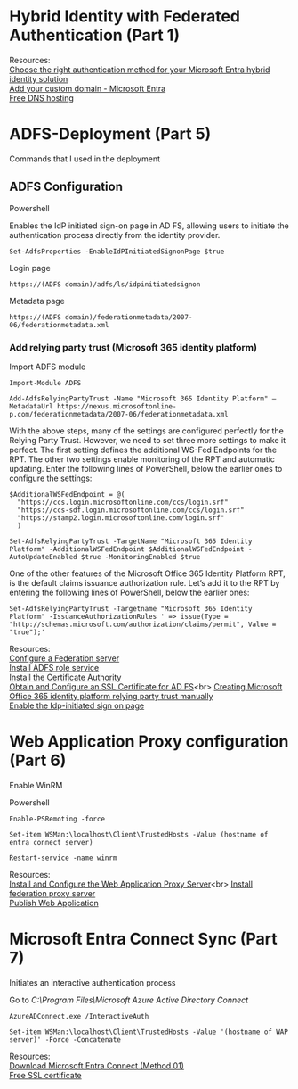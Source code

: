 # Hybrid Identity with Federated Authentication (Part 1)
Resources:<br>
[Choose the right authentication method for your Microsoft Entra hybrid identity solution](https://learn.microsoft.com/en-us/entra/identity/hybrid/connect/choose-ad-authn)<br>
[Add your custom domain - Microsoft Entra](https://learn.microsoft.com/en-us/entra/fundamentals/add-custom-domain)<br>
[Free DNS hosting](https://www.cloudns.net/)<br>

# ADFS-Deployment (Part 5)

Commands that I used in the deployment

## ADFS Configuration
Powershell

Enables the IdP initiated sign-on page in AD FS, allowing users to initiate the authentication process directly from the identity provider.
```
Set-AdfsProperties -EnableIdPInitiatedSignonPage $true
```
Login page 
```
https://(ADFS domain)/adfs/ls/idpinitiatedsignon
```
Metadata page
```
https://(ADFS domain)/federationmetadata/2007-06/federationmetadata.xml
```
### Add relying party trust (Microsoft 365 identity platform)
Import ADFS module
```
Import-Module ADFS
```
```
Add-AdfsRelyingPartyTrust -Name "Microsoft 365 Identity Platform" –MetadataUrl https://nexus.microsoftonline-p.com/federationmetadata/2007-06/federationmetadata.xml
```
With the above steps, many of the settings are configured perfectly for the Relying Party Trust. However, we need to set three more settings to make it perfect.
The first setting defines the additional WS-Fed Endpoints for the RPT. The other two settings enable monitoring of the RPT and automatic updating.
Enter the following lines of PowerShell, below the earlier ones to configure the settings:
```
$AdditionalWSFedEndpoint = @(
  "https://ccs.login.microsoftonline.com/ccs/login.srf"
  "https://ccs-sdf.login.microsoftonline.com/ccs/login.srf"
  "https://stamp2.login.microsoftonline.com/login.srf"
  )
```
```
Set-AdfsRelyingPartyTrust -TargetName "Microsoft 365 Identity Platform" -AdditionalWSFedEndpoint $AdditionalWSFedEndpoint -AutoUpdateEnabled $true -MonitoringEnabled $true
```
One of the other features of the Microsoft Office 365 Identity Platform RPT, is the default claims issuance authorization rule.
Let’s add it to the RPT by entering the following lines of PowerShell, below the earlier ones:
```
Set-AdfsRelyingPartyTrust -Targetname "Microsoft 365 Identity Platform" -IssuanceAuthorizationRules ' => issue(Type = "http://schemas.microsoft.com/authorization/claims/permit", Value = "true");'
```
Resources: <br>
[Configure a Federation server](https://learn.microsoft.com/en-us/windows-server/identity/ad-fs/deployment/configure-a-federation-server)<br>
[Install ADFS role service](https://learn.microsoft.com/en-us/windows-server/identity/ad-fs/deployment/install-the-ad-fs-role-service)<br>
[Install the Certificate Authority](https://learn.microsoft.com/en-us/windows-server/networking/core-network-guide/cncg/server-certs/install-the-certification-authority)<br>
[Obtain and Configure an SSL Certificate for AD FS](https://learn.microsoft.com/en-us/previous-versions/windows/it-pro/windows-server-2012-r2-and-2012/dn781428(v=ws.11))<br>
[Creating Microsoft Office 365 identity platform relying party trust manually](https://dirteam.com/sander/2019/06/04/creating-the-microsoft-office-365-identity-platform-relying-party-trust-manually/)<br>
[Enable the Idp-initiated sign on page](https://learn.microsoft.com/en-us/windows-server/identity/ad-fs/troubleshooting/ad-fs-tshoot-initiatedsignon)

# Web Application Proxy configuration (Part 6)

Enable WinRM

Powershell

```
Enable-PSRemoting -force 
```
```
Set-item WSMan:\localhost\Client\TrustedHosts -Value (hostname of entra connect server)
```
```
Restart-service -name winrm
```
Resources:<br>
[Install and Configure the Web Application Proxy Server](https://learn.microsoft.com/en-us/previous-versions/windows/it-pro/windows-server-2012-R2-and-2012/dn383662(v=ws.11))<br>
[Install federation proxy server](https://www.youtube.com/watch?v=N5idLsbI3W0)<br>
[Publish Web Application](https://www.youtube.com/watch?v=RZLh8F-tWJc)<br>

# Microsoft Entra Connect Sync (Part 7)
Initiates an interactive authentication process

Go to *C:\Program Files\Microsoft Azure Active Directory Connect*
```
AzureADConnect.exe /InteractiveAuth
```
```
Set-item WSMan:\localhost\Client\TrustedHosts -Value '(hostname of WAP server)' -Force -Concatenate
```
Resources:<br>
[Download Microsoft Entra Connect (Method 01)](https://www.microsoft.com/en-us/download/details.aspx?id=47594)<br>
[Free SSL certificate](https://zerossl.com/)

 

